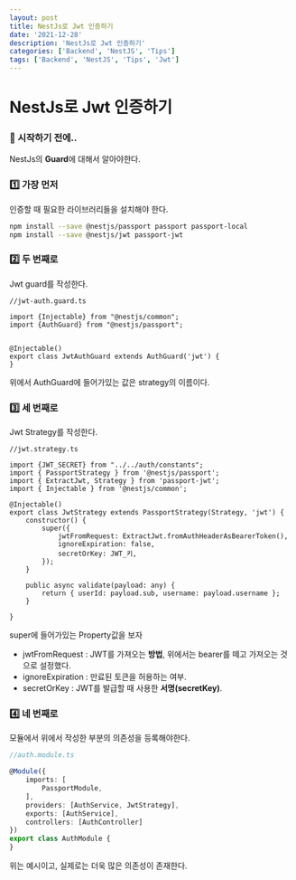 ```yaml
---
layout: post
title: NestJs로 Jwt 인증하기
date: '2021-12-28'
description: 'NestJs로 Jwt 인증하기'
categories: ['Backend', 'NestJS', 'Tips']
tags: ['Backend', 'NestJS', 'Tips', 'Jwt']
---
```

# NestJs로 Jwt 인증하기

### 🎊 시작하기 전에..

NestJs의 **Guard**에 대해서 알아야한다.

### 1️⃣ 가장 먼저

인증할 때 필요한 라이브러리들을 설치해야 한다.

```sh
npm install --save @nestjs/passport passport passport-local
npm install --save @nestjs/jwt passport-jwt
```

### 2️⃣ 두 번째로

Jwt guard를 작성한다.

```tsx
//jwt-auth.guard.ts

import {Injectable} from "@nestjs/common";
import {AuthGuard} from "@nestjs/passport";


@Injectable()
export class JwtAuthGuard extends AuthGuard('jwt') {
}
```

위에서 AuthGuard에 들어가있는 값은 strategy의 이름이다.

### 3️⃣ 세 번째로

Jwt Strategy를 작성한다.

```tsx
//jwt.strategy.ts

import {JWT_SECRET} from "../../auth/constants";
import { PassportStrategy } from '@nestjs/passport';
import { ExtractJwt, Strategy } from 'passport-jwt';
import { Injectable } from '@nestjs/common';

@Injectable()
export class JwtStrategy extends PassportStrategy(Strategy, 'jwt') {
    constructor() {
        super({
            jwtFromRequest: ExtractJwt.fromAuthHeaderAsBearerToken(),
            ignoreExpiration: false,
            secretOrKey: JWT_키,
        });
    }

    public async validate(payload: any) {
        return { userId: payload.sub, username: payload.username };
    }

}
```

super에 들어가있는 Property값을 보자

- jwtFromRequest : JWT를 가져오는 **방법**, 위에서는 bearer를 떼고 가져오는 것으로 설정했다.
- ignoreExpiration : 만료된 토큰을 허용하는 여부.
- secretOrKey : JWT를 발급할 때 사용한 **서명(secretKey)**.

### 4️⃣ 네 번째로

모듈에서 위에서 작성한 부분의 의존성을 등록해야한다.

```ts
//auth.module.ts

@Module({
    imports: [
        PassportModule,
    ],
    providers: [AuthService, JwtStrategy],
    exports: [AuthService],
    controllers: [AuthController]
})
export class AuthModule {
}
```

위는 예시이고, 실제로는 더욱 많은 의존성이 존재한다.